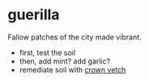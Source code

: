 # guerilla
Fallow patches of the city made vibrant.

* first, test the soil
* then, add mint? add garlic?
* remediate soil with [crown vetch](http://homeguides.sfgate.com/grow-crown-vetch-67937.html)
